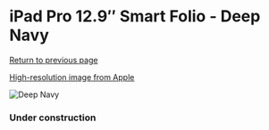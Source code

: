# iPad Pro 12.9″ Smart Folio - Deep Navy

[Return to previous page](/ipad_pro4)

[High-resolution image from Apple](https://store.storeimages.cdn-apple.com/8756/as-images.apple.com/is/MJMJ3?wid=4500&hei=4500&fmt=png)

<div style="width: 384px"><img src="/everypreview/MJMJ3.png" alt="Deep Navy"></div>

### Under construction
